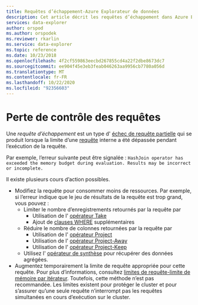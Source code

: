 ```yaml
---
title: Requêtes d’échappement-Azure Explorateur de données
description: Cet article décrit les requêtes d’échappement dans Azure Explorateur de données.
services: data-explorer
author: orspod
ms.author: orspodek
ms.reviewer: rkarlin
ms.service: data-explorer
ms.topic: reference
ms.date: 10/23/2018
ms.openlocfilehash: 4f2cf559863eecbd267855cd4a22f2dbe8673dc7
ms.sourcegitcommit: ee904f45e3eb3feab046263aa9956cb7780a056d
ms.translationtype: MT
ms.contentlocale: fr-FR
ms.lasthandoff: 10/22/2020
ms.locfileid: "92356603"
---
```

# <a name="runaway-queries"></a>Perte de contrôle des requêtes

Une *requête d’échappement* est un type d' [échec de requête partielle](partialqueryfailures.md) qui se produit lorsque la limite d’une [requête](querylimits.md) interne a été dépassée pendant l’exécution de la requête. 

Par exemple, l’erreur suivante peut être signalée : `HashJoin operator has exceeded the memory budget during evaluation. Results may be incorrect or incomplete.`

Il existe plusieurs cours d’action possibles.
* Modifiez la requête pour consommer moins de ressources. Par exemple, si l’erreur indique que le jeu de résultats de la requête est trop grand, vous pouvez :
  * Limiter le nombre d’enregistrements retournés par la requête par
     * Utilisation de l' [opérateur Take](../query/takeoperator.md)
     * Ajout de [clauses WHERE](../query/whereoperator.md) supplémentaires
  * Réduire le nombre de colonnes retournées par la requête par
     * Utilisation de l' [opérateur Project](../query/projectoperator.md)
     * Utilisation de l' [opérateur Project-Away](../query/projectawayoperator.md)
     * Utilisation de l' [opérateur Project-Keep](../query/project-keep-operator.md)
  * Utilisez l' [opérateur de synthèse](../query/summarizeoperator.md) pour récupérer des données agrégées.
* Augmentez temporairement la limite de requête appropriée pour cette requête. Pour plus d’informations, consultez [limites de requête-limite de mémoire par itérateur](querylimits.md). Toutefois, cette méthode n’est pas recommandée. Les limites existent pour protéger le cluster et pour s’assurer qu’une seule requête n’interrompt pas les requêtes simultanées en cours d’exécution sur le cluster.
